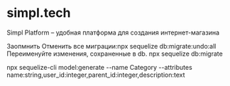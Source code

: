 # simpl.tech
Simpl Platform – удобная платформа для создания интернет-магазина


Заопмнить 
Отменить все миграции:npx sequelize db:migrate:undo:all
Переименуйте изменения, сохраненные в db. npx sequelize db:migrate

npx sequelize-cli model:generate --name Category --attributes name:string,user_id:integer,parent_id:integer,description:text